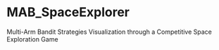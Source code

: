 # MAB_SpaceExplorer
Multi-Arm Bandit Strategies Visualization through a Competitive Space Exploration Game
